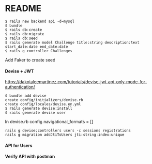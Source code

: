 # README

```shell
$ rails new backend api -d=mysql
$ bundle
$ rails db:create
$ rails db:migrate
$ rails db:seed
$ rails generate model Challenge title:string description:text start_date:date end_date:date
$ rails g controller Challenges
```

Add Faker to create seed

#### Devise + JWT

https://dakotaleemartinez.com/tutorials/devise-jwt-api-only-mode-for-authentication/

```shell
$ bundle add devise
create config/initializers/devise.rb
create config/locales/devise.en.yml
$ rails generate devise:install
$ rails generate devise user
```

In devise.rb
config.navigational_formats = []

```shell
rails g devise:controllers users -c sessions registrations
rails g migration addJtiToUsers jti:string:index:unique
```

#### API for Users

#### Verify API with postman
